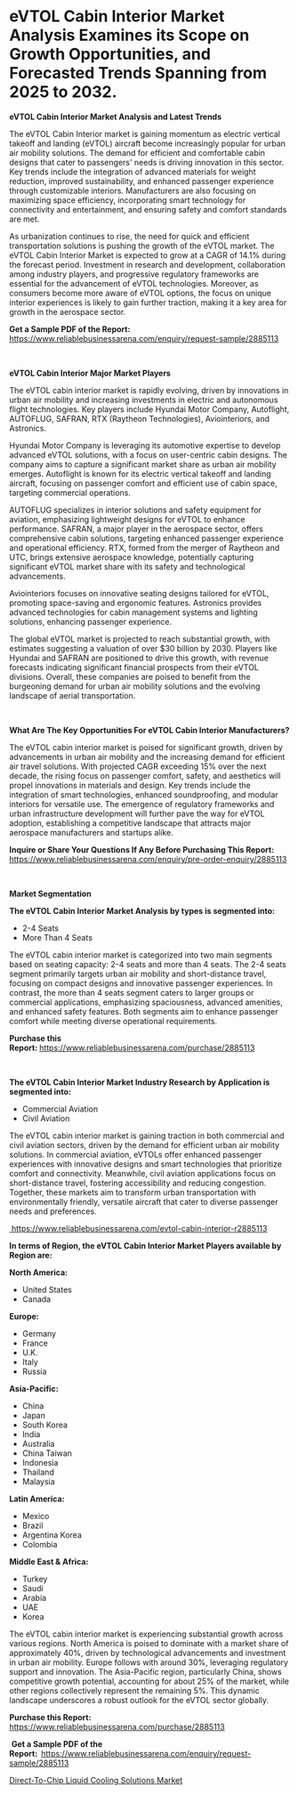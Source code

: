 <p><h1>eVTOL Cabin Interior Market Analysis Examines its Scope on Growth Opportunities, and Forecasted Trends Spanning from 2025 to 2032.</h1></p><p><strong>eVTOL Cabin Interior Market Analysis and Latest Trends</strong></p>
<p><p>The eVTOL Cabin Interior market is gaining momentum as electric vertical takeoff and landing (eVTOL) aircraft become increasingly popular for urban air mobility solutions. The demand for efficient and comfortable cabin designs that cater to passengers' needs is driving innovation in this sector. Key trends include the integration of advanced materials for weight reduction, improved sustainability, and enhanced passenger experience through customizable interiors. Manufacturers are also focusing on maximizing space efficiency, incorporating smart technology for connectivity and entertainment, and ensuring safety and comfort standards are met.</p><p>As urbanization continues to rise, the need for quick and efficient transportation solutions is pushing the growth of the eVTOL market. The eVTOL Cabin Interior Market is expected to grow at a CAGR of 14.1% during the forecast period. Investment in research and development, collaboration among industry players, and progressive regulatory frameworks are essential for the advancement of eVTOL technologies. Moreover, as consumers become more aware of eVTOL options, the focus on unique interior experiences is likely to gain further traction, making it a key area for growth in the aerospace sector.</p></p>
<p><strong>Get a Sample PDF of the Report:&nbsp;</strong> <a href="https://www.reliablebusinessarena.com/enquiry/request-sample/2885113?utm_campaign=2819&utm_medium=2&utm_source=Github&utm_content=ia&utm_term=13032025&utm_id=evtol-cabin-interior">https://www.reliablebusinessarena.com/enquiry/request-sample/2885113</a></p>
<p>&nbsp;</p>
<p><strong>eVTOL Cabin Interior Major Market Players</strong></p>
<p><p>The eVTOL cabin interior market is rapidly evolving, driven by innovations in urban air mobility and increasing investments in electric and autonomous flight technologies. Key players include Hyundai Motor Company, Autoflight, AUTOFLUG, SAFRAN, RTX (Raytheon Technologies), Aviointeriors, and Astronics.</p><p>Hyundai Motor Company is leveraging its automotive expertise to develop advanced eVTOL solutions, with a focus on user-centric cabin designs. The company aims to capture a significant market share as urban air mobility emerges. Autoflight is known for its electric vertical takeoff and landing aircraft, focusing on passenger comfort and efficient use of cabin space, targeting commercial operations.</p><p>AUTOFLUG specializes in interior solutions and safety equipment for aviation, emphasizing lightweight designs for eVTOL to enhance performance. SAFRAN, a major player in the aerospace sector, offers comprehensive cabin solutions, targeting enhanced passenger experience and operational efficiency. RTX, formed from the merger of Raytheon and UTC, brings extensive aerospace knowledge, potentially capturing significant eVTOL market share with its safety and technological advancements.</p><p>Aviointeriors focuses on innovative seating designs tailored for eVTOL, promoting space-saving and ergonomic features. Astronics provides advanced technologies for cabin management systems and lighting solutions, enhancing passenger experience.</p><p>The global eVTOL market is projected to reach substantial growth, with estimates suggesting a valuation of over $30 billion by 2030. Players like Hyundai and SAFRAN are positioned to drive this growth, with revenue forecasts indicating significant financial prospects from their eVTOL divisions. Overall, these companies are poised to benefit from the burgeoning demand for urban air mobility solutions and the evolving landscape of aerial transportation.</p></p>
<p>&nbsp;</p>
<p><strong>What Are The Key Opportunities For eVTOL Cabin Interior Manufacturers?</strong></p>
<p><p>The eVTOL cabin interior market is poised for significant growth, driven by advancements in urban air mobility and the increasing demand for efficient air travel solutions. With projected CAGR exceeding 15% over the next decade, the rising focus on passenger comfort, safety, and aesthetics will propel innovations in materials and design. Key trends include the integration of smart technologies, enhanced soundproofing, and modular interiors for versatile use. The emergence of regulatory frameworks and urban infrastructure development will further pave the way for eVTOL adoption, establishing a competitive landscape that attracts major aerospace manufacturers and startups alike.</p></p>
<p><strong>Inquire or Share Your Questions If Any Before Purchasing This Report:</strong> <a href="https://www.reliablebusinessarena.com/enquiry/pre-order-enquiry/2885113?utm_campaign=2819&utm_medium=2&utm_source=Github&utm_content=ia&utm_term=13032025&utm_id=evtol-cabin-interior">https://www.reliablebusinessarena.com/enquiry/pre-order-enquiry/2885113</a></p>
<p>&nbsp;</p>
<p><strong>Market Segmentation</strong></p>
<p><strong>The eVTOL Cabin Interior Market Analysis by types is segmented into:</strong></p>
<p><ul><li>2-4 Seats</li><li>More Than 4 Seats</li></ul></p>
<p><p>The eVTOL cabin interior market is categorized into two main segments based on seating capacity: 2-4 seats and more than 4 seats. The 2-4 seats segment primarily targets urban air mobility and short-distance travel, focusing on compact designs and innovative passenger experiences. In contrast, the more than 4 seats segment caters to larger groups or commercial applications, emphasizing spaciousness, advanced amenities, and enhanced safety features. Both segments aim to enhance passenger comfort while meeting diverse operational requirements.</p></p>
<p><strong>Purchase this Report:&nbsp;</strong><a href="https://www.reliablebusinessarena.com/purchase/2885113?utm_campaign=2819&utm_medium=2&utm_source=Github&utm_content=ia&utm_term=13032025&utm_id=evtol-cabin-interior">https://www.reliablebusinessarena.com/purchase/2885113</a></p>
<p>&nbsp;</p>
<p><strong>The eVTOL Cabin Interior Market Industry Research by Application is segmented into:</strong></p>
<p><ul><li>Commercial Aviation</li><li>Civil Aviation</li></ul></p>
<p><p>The eVTOL cabin interior market is gaining traction in both commercial and civil aviation sectors, driven by the demand for efficient urban air mobility solutions. In commercial aviation, eVTOLs offer enhanced passenger experiences with innovative designs and smart technologies that prioritize comfort and connectivity. Meanwhile, civil aviation applications focus on short-distance travel, fostering accessibility and reducing congestion. Together, these markets aim to transform urban transportation with environmentally friendly, versatile aircraft that cater to diverse passenger needs and preferences.</p></p>
<p><a href="https://www.reliablebusinessarena.com/evtol-cabin-interior-r2885113?utm_campaign=2819&utm_medium=2&utm_source=Github&utm_content=ia&utm_term=13032025&utm_id=evtol-cabin-interior">&nbsp;https://www.reliablebusinessarena.com/evtol-cabin-interior-r2885113</a></p>
<p><strong>In terms of Region, the eVTOL Cabin Interior Market Players available by Region are:</strong></p>
<p>
    <p> <strong> North America: </strong>
        <ul>
            <li>United States</li>
            <li>Canada</li>
        </ul>
        </p> 
    <p> <strong> Europe: </strong>
        <ul>
            <li>Germany</li>
            <li>France</li>
            <li>U.K.</li>
            <li>Italy</li>
            <li>Russia</li>
        </ul>
        </p> 
    <p> <strong> Asia-Pacific: </strong>
        <ul>
            <li>China</li>
            <li>Japan</li>
            <li>South Korea</li>
            <li>India</li>
            <li>Australia</li>
            <li>China Taiwan</li>
            <li>Indonesia</li>
            <li>Thailand</li>
            <li>Malaysia</li>
        </ul>
        </p> 
    <p> <strong> Latin America: </strong>
        <ul>
            <li>Mexico</li>
            <li>Brazil</li>
            <li>Argentina Korea</li>
            <li>Colombia</li>
        </ul>
        </p> 
    <p> <strong> Middle East & Africa: </strong>
        <ul>
            <li>Turkey</li>
            <li>Saudi</li>
            <li>Arabia</li>
            <li>UAE</li>
            <li>Korea</li>
        </ul>
    </p>
    </p>
<p><p>The eVTOL cabin interior market is experiencing substantial growth across various regions. North America is poised to dominate with a market share of approximately 40%, driven by technological advancements and investment in urban air mobility. Europe follows with around 30%, leveraging regulatory support and innovation. The Asia-Pacific region, particularly China, shows competitive growth potential, accounting for about 25% of the market, while other regions collectively represent the remaining 5%. This dynamic landscape underscores a robust outlook for the eVTOL sector globally.</p></p>
<p><strong>Purchase this Report: </strong><a href="https://www.reliablebusinessarena.com/purchase/2885113?utm_campaign=2819&utm_medium=2&utm_source=Github&utm_content=ia&utm_term=13032025&utm_id=evtol-cabin-interior">https://www.reliablebusinessarena.com/purchase/2885113</a></p>
<p>&nbsp;<strong>Get a Sample PDF of the Report:&nbsp;&nbsp;</strong><a href="https://www.reliablebusinessarena.com/enquiry/request-sample/2885113?utm_campaign=2819&utm_medium=2&utm_source=Github&utm_content=ia&utm_term=13032025&utm_id=evtol-cabin-interior">https://www.reliablebusinessarena.com/enquiry/request-sample/2885113</a></p>
<p><strong></strong></p>
<p><p><a href="https://github.com/dolorespeddico90/Market-Research-Report-List-1/blob/main/direct-to-chip-liquid-cooling-solutions-market.md?utm_campaign=2819&utm_medium=2&utm_source=Github&utm_content=ia&utm_term=13032025&utm_id=evtol-cabin-interior">Direct-To-Chip Liquid Cooling Solutions Market</a></p></p>